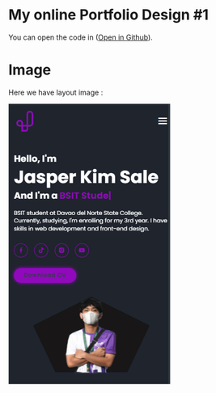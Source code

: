 # My online Portfolio Design #1
You can open the code in ([Open in Github]()).

# Image
Here we have layout image :

![Portfolio](/img/Portfolio.png)
